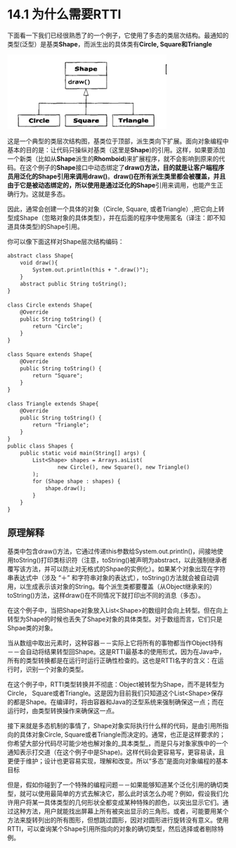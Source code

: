 # 14.1 为什么需要RTTI

下面看一下我们已经很熟悉了的一个例子，它使用了多态的类层次结构。最通知的类型\(泛型）是基类**Shape**，而派生出的具体类有**Circle, Square和Triangle**

![](/assets/snapshot22.png)

这是一个典型的类层次结构图，基类位于顶部，派生类向下扩展。面向对象编程中基本的目的是：让代码只操纵对基类（这里是**Shape**\)的引用。这样，如果要添加一个新类（比如从**Shape**派生的**Rhomboid**\)来扩展程序，就不会影响到原来的代码。在这个例子的**Shape**接口中动态绑定了**draw\(\)**方法，目的就是让客户端程序员用泛化的Shape引用来调用**draw\(\)**。**draw\(\)**在所有派生类里都会被覆盖，并且由于它是被动态绑定的，所以使用是通过泛化的**Shape**引用来调用，也能产生正确行为。这就是多态。

因此，通常会创建一个具体的对象（Circle, Square, 或者Triangle）,把它向上转型成Shape（忽略对象的具体类型），并在后面的程序中使用匿名（译注：即不知道具体类型\)的Shape引用。

你可以像下面这样对Shape层次结构编码：

```
abstract class Shape{
    void draw(){
        System.out.println(this + ".draw()");
    }
    abstract public String toString();
}

class Circle extends Shape{
    @Override
    public String toString() {
        return "Circle";
    }
}

class Square extends Shape{
    @Override
    public String toString() {
        return "Square";
    }
}

class Triangle extends Shape{
    @Override
    public String toString() {
        return "Triangle";
    }
}
public class Shapes {
    public static void main(String[] args) {
        List<Shape> shapes = Arrays.asList(
                new Circle(), new Square(), new Triangle()
        );
        for (Shape shape : shapes) {
            shape.draw();
        }
    }
}
```



## 原理解释

基类中包含draw\(\)方法，它通过传递this参数给System.out.println\(\)，间接地使用toString\(\)打印类标识符（注意，toString\(\)被声明为abstract，以此强制继承者覆写该方法，并可以防止对无格式的Shpae的实例化）。如果某个对象出现在字符串表达式中（涉及 “＋” 和字符串对象的表达式），toString\(\)方法就会被自动调用，以生成表示该对象的String。每个派生类都要覆盖（从Object继承来的）toString\(\)方法，这样draw\(\)在不同情况下就打印出不同的消息（多态）。



在这个例子中，当把Shape对象放入List&lt;Shape&gt;的数组时会向上转型。但在向上转型为Shape的时候也丢失了Shape对象的具体类型。对于数组而言，它们只是Shpae类的对象。



当从数组中取出元素时，这种容器－－实际上它将所有的事物都当作Object持有－－会自动将结果转型回Shape。这是RTTI最基本的使用形式，因为在Java中，所有的类型转换都是在运行时运行正确性检查的。这也是RTTI名字的含义：在运行时，识别一个对象的类型。



在这个例子中，RTTI类型转换并不彻底：Object被转型为Shape，而不是转型为Circle， Square或者Triangle。这是因为目前我们只知道这个List&lt;Shape&gt;保存的都是Shape。在编译时，将由容器和Java的泛型系统来强制确保这一点；而在运行时，由类型转换操作来确保这一点。



接下来就是多态机制的事情了，Shape对象实际执行什么样的代码，是由引用所指向的具体对象Circle, Square或者Triangle而决定的。通常，也正是这样要求的；你希望大部分代码尽可能少地也解对象的_具本类型_，而是只与对象家族中的一个通知表示打交道（在这个例子中是Shape\)。这样代码会更容易写，更容易读，且更便于维护；设计也更容易实现，理解和改变。所以“多态”是面向对象编程的基本目标



但是，假如你碰到了一个特殊的编程问题－－如果能够知道某个泛化引用的确切类型，就可以使用最简单的方式去解决它，那么此时该怎么办呢？例如，假设我们允许用户将某一具体类型的几何形状全都变成某种特殊的颜色，以突出显示它们。通过这种方法，用户就能找出屏幕上所有被突出显示的三角形。或者，可能要用某个方法来旋转列出的所有图形，但想跳过圆形，因对对圆形进行旋转没有意义。使用RTTI，可以查询某个Shape引用所指向的对象的确切类型，然后选择或者剔除特例。

